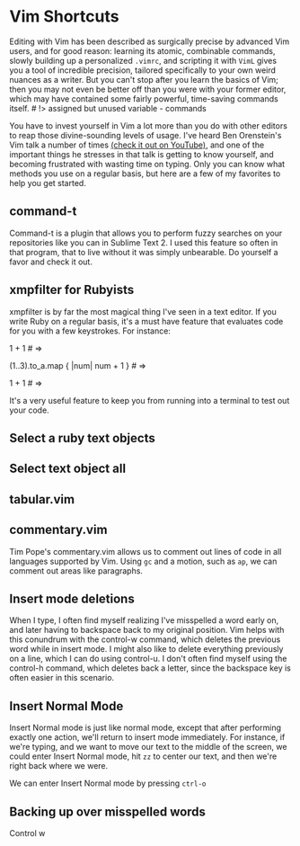 # Vim Shortcuts

Editing with Vim has been described as surgically precise by advanced Vim users, and for good reason: learning its atomic, combinable commands, slowly building up a personalized `.vimrc`, and scripting it with `VimL` gives you a tool of incredible precision, tailored specifically to your own weird nuances as a writer. But you can't stop after you learn the basics of Vim; then you may not even be better off than you were with your former editor, which may have contained some fairly powerful, time-saving commands itself.  # !> assigned but unused variable - commands

You have to invest yourself in Vim a lot more than you do with other editors to reap those divine-sounding levels of usage. I've heard Ben Orenstein's Vim talk a number of times <a href="http://www.youtube.com/watch?v=SkdrYWhh-8s">(check it out on YouTube)</a>, and one of the important things he stresses in that talk is getting to know yourself, and becoming frustrated with wasting time on typing. Only you can know what methods you use on a regular basis, but here are a few of my favorites to help you get started.

## command-t

Command-t is a plugin that allows you to perform fuzzy searches on your repositories like you can in Sublime Text 2. I used this feature so often in that program, that to live without it was simply unbearable. Do yourself a favor and check it out.

## xmpfilter for Rubyists

xmpfilter is by far the most magical thing I've seen in a text editor. If you write Ruby on a regular basis, it's a must have feature that evaluates code for you with a few keystrokes. For instance:

1 + 1 # => 

(1..3).to_a.map { |num| num + 1 } # => 

1 + 1 # => 

It's a very useful feature to keep you from running into a terminal to test out your code.

## Select a ruby text objects

## Select text object all

## tabular.vim

## commentary.vim

Tim Pope's commentary.vim allows us to comment out lines of code in all languages supported by Vim. Using `gc` and a motion, such as `ap`, we can comment out areas like paragraphs.

## Insert mode deletions

When I type, I often find myself realizing I've misspelled a word early on, and later having to backspace back to my original position. Vim helps with this conundrum with the control-w command, which deletes the previous word while in insert mode. I might also like to delete everything previously on a line, which I can do using control-u. I don't often find myself using the control-h command, which deletes back a letter, since the backspace key is often easier in this scenario. 

## Insert Normal Mode

Insert Normal mode is just like normal mode, except that after performing exactly one action, we'll return to insert mode immediately. For instance, if we're typing, and we want to move our text to the middle of the screen, we could enter Insert Normal mode, hit `zz` to center our text, and then we're right back where we were.

We can enter Insert Normal mode by pressing `ctrl-o`

## Backing up over misspelled words

Control w
